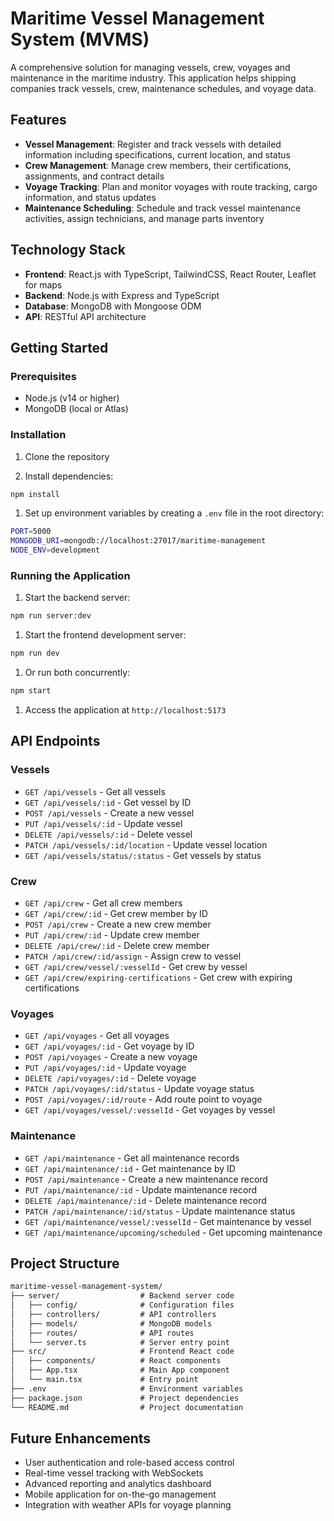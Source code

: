 # Maritime Vessel Management System (MVMS)

A comprehensive solution for managing vessels, crew, voyages and maintenance in the maritime industry. This application helps shipping companies track vessels, crew, maintenance schedules, and voyage data.

## Features

- **Vessel Management**: Register and track vessels with detailed information including specifications, current location, and status
- **Crew Management**: Manage crew members, their certifications, assignments, and contract details
- **Voyage Tracking**: Plan and monitor voyages with route tracking, cargo information, and status updates
- **Maintenance Scheduling**: Schedule and track vessel maintenance activities, assign technicians, and manage parts inventory

## Technology Stack

- **Frontend**: React.js with TypeScript, TailwindCSS, React Router, Leaflet for maps
- **Backend**: Node.js with Express and TypeScript
- **Database**: MongoDB with Mongoose ODM
- **API**: RESTful API architecture

## Getting Started

### Prerequisites

- Node.js (v14 or higher)
- MongoDB (local or Atlas)

### Installation

1. Clone the repository

1. Install dependencies:

```bash
npm install
```

1. Set up environment variables by creating a `.env` file in the root directory:

```bash
PORT=5000
MONGODB_URI=mongodb://localhost:27017/maritime-management
NODE_ENV=development
```

### Running the Application

1. Start the backend server:

```bash
npm run server:dev
```

1. Start the frontend development server:

```bash
npm run dev
```

1. Or run both concurrently:

```bash
npm start
```

1. Access the application at `http://localhost:5173`

## API Endpoints

### Vessels

- `GET /api/vessels` - Get all vessels
- `GET /api/vessels/:id` - Get vessel by ID
- `POST /api/vessels` - Create a new vessel
- `PUT /api/vessels/:id` - Update vessel
- `DELETE /api/vessels/:id` - Delete vessel
- `PATCH /api/vessels/:id/location` - Update vessel location
- `GET /api/vessels/status/:status` - Get vessels by status

### Crew

- `GET /api/crew` - Get all crew members
- `GET /api/crew/:id` - Get crew member by ID
- `POST /api/crew` - Create a new crew member
- `PUT /api/crew/:id` - Update crew member
- `DELETE /api/crew/:id` - Delete crew member
- `PATCH /api/crew/:id/assign` - Assign crew to vessel
- `GET /api/crew/vessel/:vesselId` - Get crew by vessel
- `GET /api/crew/expiring-certifications` - Get crew with expiring certifications

### Voyages

- `GET /api/voyages` - Get all voyages
- `GET /api/voyages/:id` - Get voyage by ID
- `POST /api/voyages` - Create a new voyage
- `PUT /api/voyages/:id` - Update voyage
- `DELETE /api/voyages/:id` - Delete voyage
- `PATCH /api/voyages/:id/status` - Update voyage status
- `POST /api/voyages/:id/route` - Add route point to voyage
- `GET /api/voyages/vessel/:vesselId` - Get voyages by vessel

### Maintenance

- `GET /api/maintenance` - Get all maintenance records
- `GET /api/maintenance/:id` - Get maintenance by ID
- `POST /api/maintenance` - Create a new maintenance record
- `PUT /api/maintenance/:id` - Update maintenance record
- `DELETE /api/maintenance/:id` - Delete maintenance record
- `PATCH /api/maintenance/:id/status` - Update maintenance status
- `GET /api/maintenance/vessel/:vesselId` - Get maintenance by vessel
- `GET /api/maintenance/upcoming/scheduled` - Get upcoming maintenance

## Project Structure

```markdown
maritime-vessel-management-system/
├── server/                  # Backend server code
│   ├── config/              # Configuration files
│   ├── controllers/         # API controllers
│   ├── models/              # MongoDB models
│   ├── routes/              # API routes
│   └── server.ts            # Server entry point
├── src/                     # Frontend React code
│   ├── components/          # React components
│   ├── App.tsx              # Main App component
│   └── main.tsx             # Entry point
├── .env                     # Environment variables
├── package.json             # Project dependencies
└── README.md                # Project documentation
```

## Future Enhancements

- User authentication and role-based access control
- Real-time vessel tracking with WebSockets
- Advanced reporting and analytics dashboard
- Mobile application for on-the-go management
- Integration with weather APIs for voyage planning
